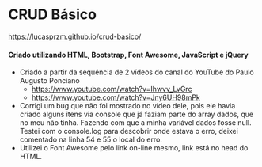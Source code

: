 # CRUD Básico

https://lucasprzm.github.io/crud-basico/

#### Criado utilizando HTML, Bootstrap, Font Awesome, JavaScript e jQuery

- Criado a partir da sequência de 2 vídeos do canal do YouTube do Paulo Augusto Ponciano
  - https://www.youtube.com/watch?v=Ihwvv_LvGrc
  - https://www.youtube.com/watch?v=Jny6UH98mPk
- Corrigi um bug que não foi mostrado no vídeo dele, pois ele havia criado alguns itens via console que já faziam parte do array dados, que no meu não tinha. Fazendo com que a minha variável dados fosse null. Testei com o console.log para descobrir onde estava o erro, deixei comentado na linha 54 e 55 o local do erro.
- Utilizei o Font Awesome pelo link on-line mesmo, link está no head do HTML.

